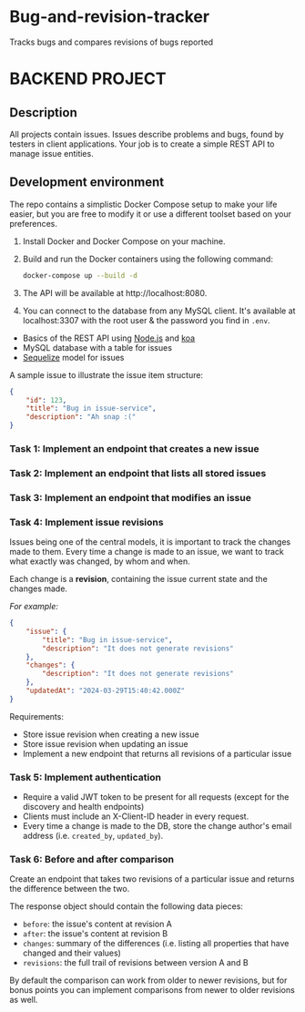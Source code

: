 # Bug-and-revision-tracker
Tracks bugs and compares revisions of bugs reported

# BACKEND PROJECT

## Description

All projects contain issues. Issues describe problems and bugs, found by testers in client applications. Your job is to create a simple REST API to manage issue entities.

## Development environment

The repo contains a simplistic Docker Compose setup to make your life easier, but you are free to modify it or use a different toolset based on your preferences.

1. Install Docker and Docker Compose on your machine.

2. Build and run the Docker containers using the following command:
    ```bash
    docker-compose up --build -d
    ```

3. The API will be available at http://localhost:8080.

4. You can connect to the database from any MySQL client. It's available at localhost:3307 with the root user & the password you find in `.env`.

* Basics of the REST API using [Node.js](https://nodejs.org) and [koa](http://koajs.com/)
* MySQL database with a table for issues
* [Sequelize](http://docs.sequelizejs.com/) model for issues

A sample issue to illustrate the issue item structure:

```json
{
    "id": 123,
    "title": "Bug in issue-service",
    "description": "Ah snap :("
}
```  

### Task 1: Implement an endpoint that creates a new issue

### Task 2: Implement an endpoint that lists all stored issues

### Task 3: Implement an endpoint that modifies an issue

### Task 4: Implement issue revisions

Issues being one of the central models, it is important to track the changes made to them. Every time a change is made to an issue, we want to track what exactly was changed, by whom and when.

Each change is a **revision**, containing the issue current state and the changes made.

_For example:_

```json
{
    "issue": {
        "title": "Bug in issue-service",
        "description": "It does not generate revisions"
    },
    "changes": {
        "description": "It does not generate revisions"
    },
    "updatedAt": "2024-03-29T15:40:42.000Z"
}
```

Requirements:

* Store issue revision when creating a new issue
* Store issue revision when updating an issue
* Implement a new endpoint that returns all revisions of a particular issue  

### Task 5: Implement authentication

* Require a valid JWT token to be present for all requests (except for the discovery and health endpoints)
* Clients must include an X-Client-ID header in every request. 
* Every time a change is made to the DB, store the change author's email address (i.e. `created_by`, `updated_by`).  

### Task 6: Before and after comparison

Create an endpoint that takes two revisions of a particular issue and returns the difference between the two.

The response object should contain the following data pieces:
* `before`: the issue's content at revision A
* `after`: the issue's content at revision B
* `changes`: summary of the differences (i.e. listing all properties that have changed and their values)
* `revisions`: the full trail of revisions between version A and B

By default the comparison can work from older to newer revisions, but for bonus points you can implement comparisons from newer to older revisions as well.

